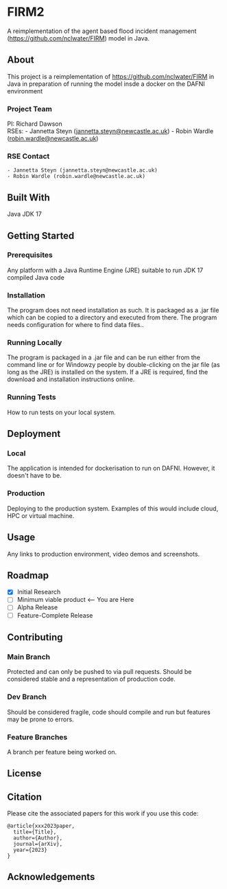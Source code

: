 # FIRM2
A reimplementation of the agent based flood incident management (https://github.com/nclwater/FIRM)
model in Java.

## About

This project is a reimplementation of https://github.com/nclwater/FIRM
in Java in preparation of running the model insde a docker on the DAFNI
environment

### Project Team
PI: Richard Dawson  
RSEs:
    - Jannetta Steyn (jannetta.steyn@newcastle.ac.uk)
    - Robin Wardle (robin.wardle@newcastle.ac.uk)

### RSE Contact
    - Jannetta Steyn (jannetta.steyn@newcastle.ac.uk)
    - Robin Wardle (robin.wardle@newcastle.ac.uk)


## Built With

Java JDK 17

## Getting Started

### Prerequisites

Any platform with a Java Runtime Engine (JRE) suitable to run JDK 17 compiled Java code

### Installation

The program does not need installation as such. It is packaged as a .jar file which can be copied to
a directory and executed from there. The program needs configuration for where to find data files..

### Running Locally

The program is packaged in a .jar file and can be run either from the command line or
for Windowzy people by double-clicking on the jar file (as long as the JRE) is
installed on the system. If a JRE is required, find the download and installation instructions
online.
### Running Tests

How to run tests on your local system.

## Deployment

### Local

The application is intended for dockerisation to run on DAFNI. However, it doesn't have to be. 

### Production

Deploying to the production system. Examples of this would include cloud, HPC or virtual machine. 

## Usage

Any links to production environment, video demos and screenshots.

## Roadmap

- [x] Initial Research  
- [ ] Minimum viable product <-- You are Here  
- [ ] Alpha Release  
- [ ] Feature-Complete Release  

## Contributing

### Main Branch
Protected and can only be pushed to via pull requests. Should be considered stable and a representation of production code.

### Dev Branch
Should be considered fragile, code should compile and run but features may be prone to errors.

### Feature Branches
A branch per feature being worked on.



## License

## Citation

Please cite the associated papers for this work if you use this code:

```
@article{xxx2023paper,
  title={Title},
  author={Author},
  journal={arXiv},
  year={2023}
}
```


## Acknowledgements

